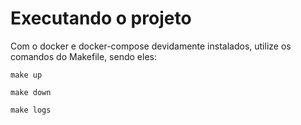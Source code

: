 # Executando o projeto

Com o docker e docker-compose devidamente instalados, utilize os comandos do Makefile, sendo eles:

`make up`

`make down`

`make logs`
